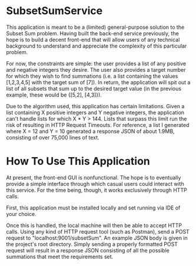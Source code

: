 # SubsetSumService
This application is meant to be a (limited) general-purpose solution to the Subset Sum problem.  Having built the back-end
service previously, the hope is to build a decent front-end that will allow users of any technical background to understand
and appreciate the complexity of this particular problem.

For now, the constraints are simple: the user provides a list of any positive and negative integers they desire.  The user
also provides a target number for which they wish to find summations (i.e. a list containing the values [1,2,3,4,5] with the
target sum of [7]).  In return, the application will spit out a list of all subsets that sum up to the desired target value
(in the previous example, these would be {[5,2], [4,3]}).

Due to the algorithm used, this application has certain limitations.  Given a list containing X positive integers and Y
negative integers, the application can't handle lists for which X * Y > 144.  Lists that surpass this limit run the risk of
resulting in HTTP Request Timeouts.  For reference, a list I generated where X = 12 and Y = 10 generated a response JSON of
about 1.9MB, consisting of over 75,000 lines of text.

# How To Use This Application

At present, the front-end GUI is nonfunctional.  The hope is to eventually provide a simple interface through which casual
users could interact with this service.  For the time being, though, it works exclusively through HTTP calls.

First, this application must be installed locally and set running via IDE of your choice.

Once this is handled, the local machine will then be able to accept HTTP calls.  Using any kind of HTTP request tool (such
as Postman), send a POST request to "localhost:9001/subsetSum".  An example JSON body is given in the project's root
directory.  Simply sending a properly formatted POST request will result in a response JSON consisting of all the possible
summations that meet the requirements set.
